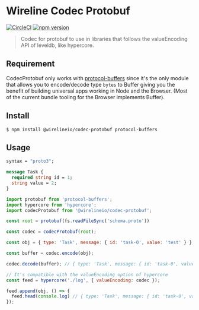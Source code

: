 # Wireline Codec Protobuf

[![CircleCI](https://circleci.com/gh/wirelineio/wireline-core.svg?style=svg&circle-token=93ede761391f88aa9fffd7fd9e6fe3b552e9cf9d)](https://circleci.com/gh/wirelineio/wireline-core)
[![npm version](https://badge.fury.io/js/%40wirelineio%2Fcodec-protobuf.svg)](https://badge.fury.io/js/%40wirelineio%2Fcodec-protobuf)

> Codec for protobuf to use in libraries that follows the valueEncoding API of leveldb, like hypercore.

## Requirement

CodecProtobuf only works with [protocol-buffers](https://github.com/mafintosh/protocol-buffers) since it's
the only module that allows you to encode/decode type `bytes` to Buffer giving you the benefit of building universal apps working in Node
and the Browser. (Most of the current bundle tooling for the Browser implements Buffer).

## Install

```
$ npm install @wirelineio/codec-protobuf protocol-buffers
```

## Usage

```protobuf
syntax = "proto3";

message Task {
  required string id = 1;
  string value = 2;
}
```

```javascript
import protobuf from 'protocol-buffers';
import hypercore from 'hypercore';
import codecProtobuf from '@wirelineio/codec-protobuf';

const root = protobuf(fs.readFileSync('schema.proto'))

const codec = codecProtobuf(root);

const obj = { type: 'Task', message: { id: 'task-0', value: 'test' } };

const buffer = codec.encode(obj);

codec.decode(buffer); // { type: 'Task', message: { id: 'task-0', value: 'test' } }

// It's compatible with the valueEncoding option of hypercore
const feed = hypercore('./log', { valueEncoding: codec });

feed.append(obj, () => {
  feed.head(console.log) // { type: 'Task', message: { id: 'task-0', value: 'test' } }
});
```
